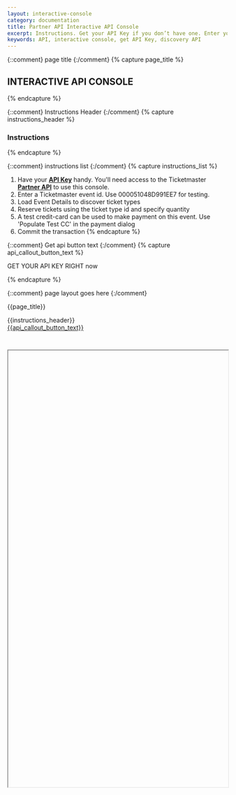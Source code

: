 ```yaml
---
layout: interactive-console
category: documentation
title: Partner API Interactive API Console
excerpt: Instructions. Get your API Key if you don’t have one. Enter your API Key. Log in with your credentials to authenticate.
keywords: API, interactive console, get API Key, discovery API
---
```


{::comment}
page title
{:/comment}
{% capture page_title %}

## INTERACTIVE API CONSOLE

{% endcapture %}

{::comment}
Instructions Header
{:/comment}
{% capture instructions_header %}

### Instructions

{% endcapture %}

{::comment}
instructions list
{:/comment}
{% capture instructions_list %}
1. Have your **[API Key](https://developer-acct.ticketmaster.com/user/login)** handy. You'll need access to the Ticketmaster **[Partner API](/products-and-docs/apis/partner)** to use this console.
2. Enter a Ticketmaster event id. Use 000051048D991EE7 for testing.
3. Load Event Details to discover ticket types
4. Reserve tickets using the ticket type id and specify quantity
5. A test credit-card can be used to make payment on this event.  Use 'Populate Test CC' in the payment dialog
6. Commit the transaction
{% endcapture %}

{::comment}
Get api button text
{:/comment}
{% capture api_callout_button_text %}

GET YOUR API KEY RIGHT now

{% endcapture %}

{::comment}
page layout goes here
{:/comment}

{{page_title}}

<div id="pantheon-api-key" class="pantheon-api-key" style="display: none;">
  Your API Key/Custom Token: <span id="copy-clip"></span>
  <div class="copy-btn" rel="tooltip" data-placement="top" data-original-title="Copy to Clipboard" data-clipboard-text=""></div>
</div>
<div id="instructions-header" class="double-margin-top" markdown="1">
<span class="instructions-chevron pull-left" markdown="1"></span>
{{instructions_header}}
</div>

<div id="console-instructions" markdown="1" style="display: none;">
{{instructions_list}}
</div>

<div id="get-key-callout">
<a href="https://developer-acct.ticketmaster.com/user/login" class="tm-btn tm-btn-transparent" markdown="1">
{{api_callout_button_text}}
</a>
</div>

<script>

    function checkApiCookie() {
        var userApiKey;
        var apiKeys = JSON.parse("[" + window.atob(getCookie("tk-api-key")) + "]"); //decode and convert string to array
        if (getCookie("tk-api-key") === "") {return null}
        if (apiKeys != "") {
            userApiKey = apiKeys[apiKeys.length-1];
            userApiKey = userApiKey[userApiKey.length-1];
        }
        return userApiKey;
    }

    //get Cookie by name
    function getCookie(cname) {
        var name = cname + "=";
        var ca = document.cookie.split(';');
        for(var i = 0; i <ca.length; i++) {
            var c = ca[i];
            while (c.charAt(0)==' ') {
                c = c.substring(1);
            }
            if (c.indexOf(name) == 0) {
                return c.substring(name.length,c.length);
            }
        }
        return "";
    }

    function getQueryParams(key) {
        var query_string = {};
        var query = window.location.search.substring(1);
        var vars = query.split("&");
        for (var i=0; i< vars.length; i++) {
          var pair = vars[i].split("=");
          if (pair[0] == key){
          return pair[1];
          }
        }
        return "";
    }


    $(document).ready(function(){
        var apiKey = checkApiCookie();
        if( apiKey == null ) {
            apiKey = '';
        }
        var app = getQueryParams("app");

        $('#console-iframe').attr('src', 'https://partner-onboarding.tmdc.us/eventTestingTool?doc=' +app + '&amp;key=' + apiKey + '#eventId=000051048D991EE7');
    });

</script>

<iframe name="foo" id="console-iframe" src="" width="100%" height="1000" scrolling="yes" style="margin-top: 3em;"></iframe>
